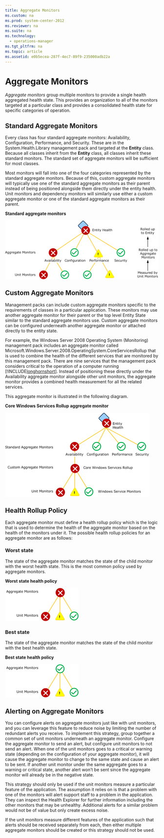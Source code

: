 ```yaml
---
title: Aggregate Monitors
ms.custom: na
ms.prod: system-center-2012
ms.reviewer: na
ms.suite: na
ms.technology: 
  - operations-manager
ms.tgt_pltfrm: na
ms.topic: article
ms.assetid: e0b5ecea-287f-4ec7-89f9-235000adb22a
---
```

# Aggregate Monitors
*Aggregate monitors* group multiple monitors to provide a single health aggregated health state. This provides an organization to all of the monitors targeted at a particular class and provides a consolidated health state for specific categories of operation.

## Standard Aggregate Monitors
Every class has four standard aggregate monitors: Availability, Configuration, Performance, and Security. These are in the System.Health.Library management pack and targeted at the **Entity** class. Because all classes inherit from the **Entity** class, all classes inherit these standard monitors. The standard set of aggregate monitors will be sufficient for most classes.

Most monitors will fall into one of the four categories represented by the standard aggregate monitors. Because of this, custom aggregate monitors will typically use one of the standard aggregate monitors as their parent instead of being positioned alongside them directly under the entity health.  Unit monitors and dependency monitors will similarly use either a custom aggregate monitor or one of the standard aggregate monitors as their parent.

**Standard aggregate monitors**

![](../Image/AuthGuide_06_StandardAggregateMonitors.gif)

## Custom Aggregate Monitors
Management packs can include custom aggregate monitors specific to the requirements of classes in a particular application. These monitors may use another aggregate monitor for their parent or the top level Entity State similar to the standard aggregate monitors use. Custom aggregate monitors can be configured underneath another aggregate monitor or attached directly to the entity state.

For example, the Windows Server 2008 Operating System \(Monitoring\) management pack includes an aggregate monitor called Microsoft.Windows.Server.2008.OperatingSystem.CoreServicesRollup that is used to combine the health of the different services that are monitored by this management pack. There are nine services that the management pack considers critical to the operation of a computer running [!INCLUDE[longhornshort](../Token/longhornshort_md.md)]. Instead of positioning these directly under the Availability aggregate monitor alongside other unit monitors, the aggregate monitor provides a combined health measurement for all the related services.

This aggregate monitor is illustrated in the following diagram.

**Core Windows Services Rollup aggregate monitor**

![](../Image/AuthGuide_07_CustomAggregateMonitors.gif)

## Health Rollup Policy
Each aggregate monitor must define a health rollup policy which is the logic that is used to determine the health of the aggregate monitor based on the health of the monitors under it. The possible health rollup policies for an aggregate monitor are as follows:

### Worst state
The state of the aggregate monitor matches the state of the child monitor with the worst health state. This is the most common policy used by aggregate monitors.

**Worst state health policy**

![](../Image/AuthGuide_08_AggregateWorstOfPolicy.gif)

### Best state
The state of the aggregate monitor matches the state of the child monitor with the best health state.

**Best state health policy**

![](../Image/AuthGuide_09_AggregateBestOfPolicy.gif)

## Alerting on Aggregate Monitors
You can configure alerts on aggregate monitors just like with unit monitors, and you can leverage this feature to reduce noise by limiting the number of redundant alerts you receive. To implement this strategy, group together a common set of unit monitors underneath an aggregate monitor. Configure the aggregate monitor to send an alert, but configure unit monitors to not send an alert. When one of the unit monitors goes to a critical or warning state \(depending on the configuration of your aggregate monitor\), it will cause the aggregate monitor to change to the same state and cause an alert to be sent. If another unit monitor under the same aggregate goes to a warning or critical state, another alert won’t be sent since the aggregate monitor will already be in the negative state.

This strategy should only be used if the unit monitors measure a particular feature of the application. The assumption it relies on is that a problem with one of the monitors will alert support staff to a problem in the application. They can inspect the Health Explorer for further information including the other monitors that may be unhealthy. Additional alerts for a similar problem would not be of value but only create excess noise.

If the unit monitors measure different features of the application such that alerts should be received separately from each, then either multiple aggregate monitors should be created or this strategy should not be used.

